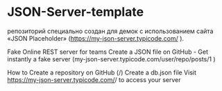 # JSON-Server-template

репозиторий специально создан для демок с использованием сайта «JSON Placeholder» (https://my-json-server.typicode.com/ ).

Fake Online REST server for teams
Create a JSON file on GitHub - Get instantly a fake server (my-json-server.typicode.com/user/repo/posts/1 )

How to
Create a repository on GitHub (<your-username>/<your-repo>)
Create a db.json file
Visit https://my-json-server.typicode.com/<your-username>/<your-repo> to access your server
